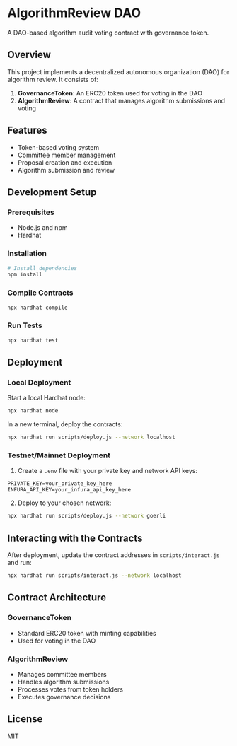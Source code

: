 # AlgorithmReview DAO

A DAO-based algorithm audit voting contract with governance token.

## Overview

This project implements a decentralized autonomous organization (DAO) for algorithm review. It consists of:

1. **GovernanceToken**: An ERC20 token used for voting in the DAO
2. **AlgorithmReview**: A contract that manages algorithm submissions and voting

## Features

- Token-based voting system
- Committee member management
- Proposal creation and execution
- Algorithm submission and review

## Development Setup

### Prerequisites

- Node.js and npm
- Hardhat

### Installation

```bash
# Install dependencies
npm install
```

### Compile Contracts

```bash
npx hardhat compile
```

### Run Tests

```bash
npx hardhat test
```

## Deployment

### Local Deployment

Start a local Hardhat node:

```bash
npx hardhat node
```

In a new terminal, deploy the contracts:

```bash
npx hardhat run scripts/deploy.js --network localhost
```

### Testnet/Mainnet Deployment

1. Create a `.env` file with your private key and network API keys:

```
PRIVATE_KEY=your_private_key_here
INFURA_API_KEY=your_infura_api_key_here
```

2. Deploy to your chosen network:

```bash
npx hardhat run scripts/deploy.js --network goerli
```

## Interacting with the Contracts

After deployment, update the contract addresses in `scripts/interact.js` and run:

```bash
npx hardhat run scripts/interact.js --network localhost
```

## Contract Architecture

### GovernanceToken

- Standard ERC20 token with minting capabilities
- Used for voting in the DAO

### AlgorithmReview

- Manages committee members
- Handles algorithm submissions
- Processes votes from token holders
- Executes governance decisions

## License

MIT
